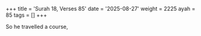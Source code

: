 +++
title = 'Surah 18, Verses 85'
date = '2025-08-27'
weight = 2225
ayah = 85
tags = []
+++

So he travelled a course,